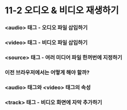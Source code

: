 # 11-2 오디오 & 비디오 재생하기

### **&lt;audio&gt;** 태그 - 오디오 파일 삽입하기

### **&lt;video&gt;** 태그 - 비디오 파일 삽입하기

### **&lt;source&gt;** 태그 - 여러 미디어 파일 한꺼번에 지정하기

### 이전 브라우저에서는 어떻게 해야 할까?

### &lt;audio&gt; 태그와 &lt;video&gt; 태그의 속성

### **&lt;track&gt;** 태그 - 비디오 화면에 자막 추가하기



